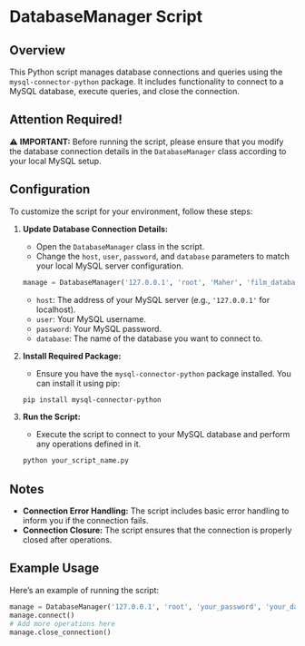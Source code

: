 # DatabaseManager Script

## Overview

This Python script manages database connections and queries using the `mysql-connector-python` package. It includes functionality to connect to a MySQL database, execute queries, and close the connection.

## Attention Required!

⚠️ **IMPORTANT:** Before running the script, please ensure that you modify the database connection details in the `DatabaseManager` class according to your local MySQL setup.

## Configuration

To customize the script for your environment, follow these steps:

1. **Update Database Connection Details:**
    - Open the `DatabaseManager` class in the script.
    - Change the `host`, `user`, `password`, and `database` parameters to match your local MySQL server configuration.

    ```python
    manage = DatabaseManager('127.0.0.1', 'root', 'Maher', 'film_database')
    ```

    - `host`: The address of your MySQL server (e.g., `'127.0.0.1'` for localhost).
    - `user`: Your MySQL username.
    - `password`: Your MySQL password.
    - `database`: The name of the database you want to connect to.

2. **Install Required Package:**
    - Ensure you have the `mysql-connector-python` package installed. You can install it using pip:

    ```bash
    pip install mysql-connector-python
    ```

3. **Run the Script:**
    - Execute the script to connect to your MySQL database and perform any operations defined in it.

    ```bash
    python your_script_name.py
    ```

## Notes

- **Connection Error Handling:** The script includes basic error handling to inform you if the connection fails.
- **Connection Closure:** The script ensures that the connection is properly closed after operations.

## Example Usage

Here’s an example of running the script:

```python
manage = DatabaseManager('127.0.0.1', 'root', 'your_password', 'your_database')
manage.connect()
# Add more operations here
manage.close_connection()
